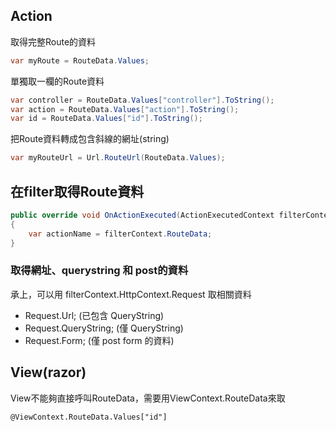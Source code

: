 ## **Action**
取得完整Route的資料
```csharp
var myRoute = RouteData.Values;
```

單獨取一欄的Route資料
```csharp
var controller = RouteData.Values["controller"].ToString();
var action = RouteData.Values["action"].ToString();
var id = RouteData.Values["id"].ToString();
```

把Route資料轉成包含斜線的網址(string)
```csharp
var myRouteUrl = Url.RouteUrl(RouteData.Values);
```

## **在filter取得Route資料**
```csharp
public override void OnActionExecuted(ActionExecutedContext filterContext)
{
	var actionName = filterContext.RouteData;
}
```

### **取得網址、querystring 和 post的資料**
承上，可以用 filterContext.HttpContext.Request 取相關資料

- Request.Url; (已包含 QueryString)
- Request.QueryString; (僅 QueryString)
- Request.Form; (僅 post form 的資料)

## **View(razor)**
View不能夠直接呼叫RouteData，需要用ViewContext.RouteData來取
```html
@ViewContext.RouteData.Values["id"]
```